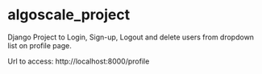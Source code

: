 # algoscale_project


Django Project to Login, Sign-up, Logout and delete users from dropdown list on profile page.

Url to access: http://localhost:8000/profile